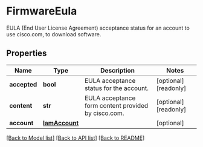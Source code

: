 # FirmwareEula

EULA (End User License Agreement) acceptance status for an account to use cisco.com, to download software. 
## Properties
Name | Type | Description | Notes
------------ | ------------- | ------------- | -------------
**accepted** | **bool** | EULA acceptance status for the account.   | [optional] [readonly] 
**content** | **str** | EULA acceptance form content provided by cisco.com.    | [optional] [readonly] 
**account** | [**IamAccount**](.md) |  | [optional] 

[[Back to Model list]](../README.md#documentation-for-models) [[Back to API list]](../README.md#documentation-for-api-endpoints) [[Back to README]](../README.md)


